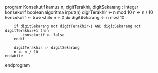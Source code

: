 program Konsekutif
kamus
    n, digitTerakhir, digitSekarang : integer
	konsekutif boolean
algoritma
    input(n)
    digitTerakhir <- n mod 10
	n <- n / 10
	konsekutif <- true
    while n > 0 do
		digitSekarang <- n mod 10

		if digitSekarang not digitTerakhir-1 AND digitSekarang not digitTerakhir+1 then
			konsekutif <- false
		endif

		digitTerakhir <- digitSekarang
		n <- n / 10
	endwhile

endprogram